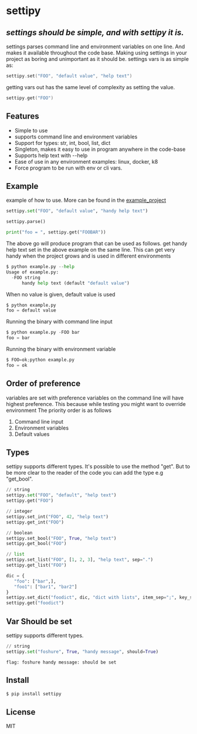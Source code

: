 # settipy
## _settings should be simple, and with settipy it is._

settings parses command line and environment variables on one line.
And makes it available throughout the code base. Making using settings in your project as boring and unimportant as it should be.
settings vars is as simple as:
```go
settipy.set("FOO", "default value", "help text")
```
getting vars out has the same level of complexity as setting the value.
```go
settipy.get("FOO")
```


## Features
- Simple to use
- supports command line and environment variables
- Support for types: str, int, bool, list, dict
- Singleton, makes it easy to use in program anywhere in the code-base
- Supports help text with --help
- Ease of use in any environment examples: linux, docker, k8
- Force program to be run with env or cli vars.


## Example
example of how to use. More can be found in the [example_project](https://github.com/Attumm/settipy/blob/main/example.py)
```python
settipy.set("FOO", "default value", "handy help text")

settipy.parse()

print("foo = ", settipy.get("FOOBAR"))
```
The above go will produce program that can be used as follows.
get handy help text set in the above example on the same line.
This can get very handy when the project grows and is used in different environments
```python
$ python example.py --help
Usage of example.py:
  -FOO string
      handy help text (default "default value")
```

When no value is given, default value is used
```python
$ python example.py
foo = default value
```

Running the binary with command line input
```python
$ python example.py -FOO bar
foo = bar
```
Running the binary with environment variable
```python
$ FOO=ok;python example.py
foo = ok
```

## Order of preference
variables are set with preference
variables on the command line will have highest preference.
This because while testing you might want to override environment
The priority order is as follows
1. Command line input
2. Environment variables 
3. Default values

## Types
settipy supports different types. It's possible to use the method "get".
But to be more clear to the reader of the code you can add the type e.g "get_bool".
```python
// string
settipy.set("FOO", "default", "help text")
settipy.get("FOO")

// integer
settipy.set_int("FOO", 42, "help text")
settipy.get_int("FOO")

// boolean
settipy.set_bool("FOO", True, "help text")
settipy.get_bool("FOO")

// list
settipy.set_list("FOO", [1, 2, 3], "help text", sep=".")
settipy.get_list("FOO")

dic = {
   "foo": ["bar",],
   "foo1": ["bar1", "bar2"]
}
settipy.set_dict("foodict", dic, "dict with lists", item_sep=";", key_sep=";", sep=",")
settipy.get("foodict")
```

## Var Should be set
settipy supports different types.
```python
// string
settipy.set("foshure", True, "handy message", should=True)
```

```$ python3 example.py --hamlet_too
flag: foshure handy message: should be set
```

## Install
```sh
$ pip install settipy
```

## License

MIT


